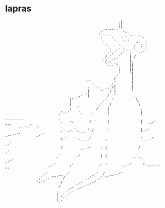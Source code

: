 # lapras
                                                       ,|
                                                       ||
                                               ,-"'""`' `._
                                              '----.     __`....._
                                               `    `.  `. ;      `.
                                                `.    `.  `   ,"`. |
                                                  `.  _.`._   |  ' |
                                                  .','  ,' `.  `--'
                                                 /.' _,'    | /
                                                '/_.'       |.
                                                 `---`".    ||
                                                       |    ||
                                                      ,'    `|
                                         _           /       |
                                        ' `.        .'       |
                                         .  `._  _,'/|       |
                                        _|     "'  / |       '
                                    _,-' |        /  '        .
                                 |"'            ,'  '          \
                                 |   _        ,'   /            \
                                 ;  '        /    j              .
                            ,"--'    `.    .      |              |         ________
                            `.   -.       / '     |              |   _,-""'   __.._"`-._
                             ,' ,-.`-.__.' /      '              |.-'  _..--'"       _.-'
                             \.'   `-.___.'      ,               '__.-"           _.'
                             /        _..--    . |              /               ,'
                           ,`      .-'         | |           _,'._          _,-'
                       _,-'      ,'           .' '       _.-'     "-.....-"'
                     ,'     __ ,'          _.'  /  __..-'
                   ,' _.-""'  /         _.'  _.'-"'
                  '-'"       /      _.-' _.-"
                            /    _.' _.-'
                           .   .'_.-'
                           | ,'.'
                           | .`
                            `
